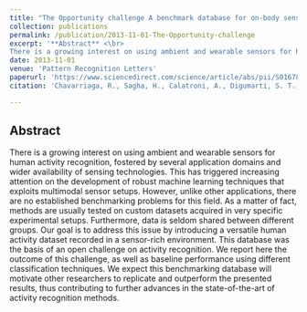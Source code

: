 ```yaml
---
title: "The Opportunity challenge A benchmark database for on-body sensor-based activity recognition"
collection: publications
permalink: /publication/2013-11-01-The-Opportunity-challenge
excerpt: '**Abstract** <\br>
There is a growing interest on using ambient and wearable sensors for human activity recognition, fostered by several application domains and wider availability of sensing technologies. This has triggered increasing attention on the development of robust machine learning techniques that exploits multimodal sensor setups. However, unlike other applications, there are no established benchmarking problems for this field. As a matter of fact, methods are usually tested on custom datasets acquired in very specific experimental setups. Furthermore, data is seldom shared between different groups. Our goal is to address this issue by introducing a versatile human activity dataset recorded in a sensor-rich environment. This database was the basis of an open challenge on activity recognition. We report here the outcome of this challenge, as well as baseline performance using different classification techniques. We expect this benchmarking database will motivate other researchers to replicate and outperform the presented results, thus contributing to further advances in the state-of-the-art of activity recognition methods.'
date: 2013-11-01
venue: 'Pattern Recognition Letters'
paperurl: 'https://www.sciencedirect.com/science/article/abs/pii/S0167865512004205'
citation: 'Chavarriaga, R., Sagha, H., Calatroni, A., Digumarti, S. T., Tröster, G., Millán, J. D. R., & Roggen, D. (2013). &quot;The Opportunity challenge: A benchmark database for on-body sensor-based activity recognition.&quot; <i>Pattern Recognition Letters</i>, 34(15), 2033-2042.'

---
```

## Abstract
There is a growing interest on using ambient and wearable sensors for human activity recognition, fostered by several application domains and wider availability of sensing technologies. This has triggered increasing attention on the development of robust machine learning techniques that exploits multimodal sensor setups. However, unlike other applications, there are no established benchmarking problems for this field. As a matter of fact, methods are usually tested on custom datasets acquired in very specific experimental setups. Furthermore, data is seldom shared between different groups. Our goal is to address this issue by introducing a versatile human activity dataset recorded in a sensor-rich environment. This database was the basis of an open challenge on activity recognition. We report here the outcome of this challenge, as well as baseline performance using different classification techniques. We expect this benchmarking database will motivate other researchers to replicate and outperform the presented results, thus contributing to further advances in the state-of-the-art of activity recognition methods.